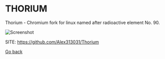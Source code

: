 # THORIUM

 Thorium - Chromium fork for linux named after radioactive element No. 90.
 
 ![Screenshot](https://www.imaginelinux.com/wp-content/uploads/2023/03/thorium-interface.png)
 
 SITE: https://github.com/Alex313031/Thorium

 [Go back](https://portable-linux-apps.github.io/apps.html)
